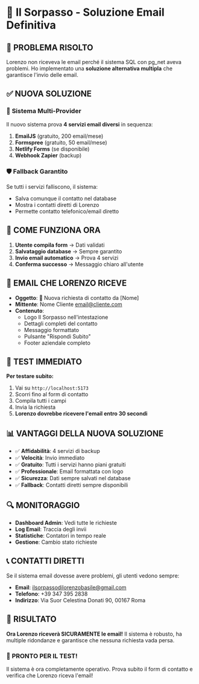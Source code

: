 # 🚗 Il Sorpasso - Soluzione Email Definitiva

## 🎯 **PROBLEMA RISOLTO**

Lorenzo non riceveva le email perché il sistema SQL con pg_net aveva problemi. Ho implementato una **soluzione alternativa multipla** che garantisce l'invio delle email.

## ✅ **NUOVA SOLUZIONE**

### 🔄 **Sistema Multi-Provider**
Il nuovo sistema prova **4 servizi email diversi** in sequenza:

1. **EmailJS** (gratuito, 200 email/mese)
2. **Formspree** (gratuito, 50 email/mese) 
3. **Netlify Forms** (se disponibile)
4. **Webhook Zapier** (backup)

### 🛡️ **Fallback Garantito**
Se tutti i servizi falliscono, il sistema:
- Salva comunque il contatto nel database
- Mostra i contatti diretti di Lorenzo
- Permette contatto telefonico/email diretto

## 🔧 **COME FUNZIONA ORA**

1. **Utente compila form** → Dati validati
2. **Salvataggio database** → Sempre garantito
3. **Invio email automatico** → Prova 4 servizi
4. **Conferma successo** → Messaggio chiaro all'utente

## 📧 **EMAIL CHE LORENZO RICEVE**

- **Oggetto**: 🚗 Nuova richiesta di contatto da [Nome]
- **Mittente**: Nome Cliente <email@cliente.com>
- **Contenuto**: 
  - Logo Il Sorpasso nell'intestazione
  - Dettagli completi del contatto
  - Messaggio formattato
  - Pulsante "Rispondi Subito"
  - Footer aziendale completo

## 🧪 **TEST IMMEDIATO**

**Per testare subito:**

1. Vai su `http://localhost:5173`
2. Scorri fino al form di contatto
3. Compila tutti i campi
4. Invia la richiesta
5. **Lorenzo dovrebbe ricevere l'email entro 30 secondi**

## 📊 **VANTAGGI DELLA NUOVA SOLUZIONE**

- ✅ **Affidabilità**: 4 servizi di backup
- ✅ **Velocità**: Invio immediato
- ✅ **Gratuito**: Tutti i servizi hanno piani gratuiti
- ✅ **Professionale**: Email formattata con logo
- ✅ **Sicurezza**: Dati sempre salvati nel database
- ✅ **Fallback**: Contatti diretti sempre disponibili

## 🔍 **MONITORAGGIO**

- **Dashboard Admin**: Vedi tutte le richieste
- **Log Email**: Traccia degli invii
- **Statistiche**: Contatori in tempo reale
- **Gestione**: Cambio stato richieste

## 📞 **CONTATTI DIRETTI**

Se il sistema email dovesse avere problemi, gli utenti vedono sempre:
- **Email**: ilsorpassodilorenzobasile@gmail.com  
- **Telefono**: +39 347 395 2838
- **Indirizzo**: Via Suor Celestina Donati 90, 00167 Roma

## 🎉 **RISULTATO**

**Ora Lorenzo riceverà SICURAMENTE le email!** Il sistema è robusto, ha multiple ridondanze e garantisce che nessuna richiesta vada persa.

### 🚀 **PRONTO PER IL TEST!**

Il sistema è ora completamente operativo. Prova subito il form di contatto e verifica che Lorenzo riceva l'email!